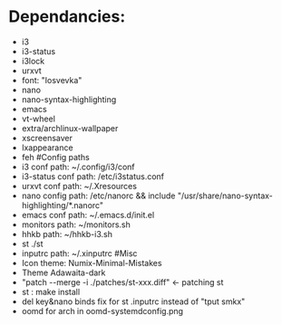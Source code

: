 # Dependancies:
- i3
- i3-status
- i3lock
- urxvt
- font: "Iosvevka"
- nano
- nano-syntax-highlighting 
- emacs
- vt-wheel
- extra/archlinux-wallpaper
- xscreensaver
- lxappearance
- feh
#Config paths
- i3 conf 		    path: ~/.config/i3/conf
- i3-status conf    path: /etc/i3status.conf
- urxvt conf 		path: ~/.Xresources
- nano config 		path: /etc/nanorc && include "/usr/share/nano-syntax-highlighting/*.nanorc"
- emacs conf        path: ~/.emacs.d/init.el
- monitors          path: ~/monitors.sh
- hhkb              path: ~/hhkb-i3.sh
- st                ./st
- inputrc           path: ~/.xinputrc 
#Misc
- Icon theme: Numix-Minimal-Mistakes
- Theme Adawaita-dark
- "patch --merge -i ./patches/st-xxx.diff" <- patching st
- st : make install
- del key&nano binds fix for st  .inputrc instead of "tput smkx"
- oomd for arch in oomd-systemdconfig.png
